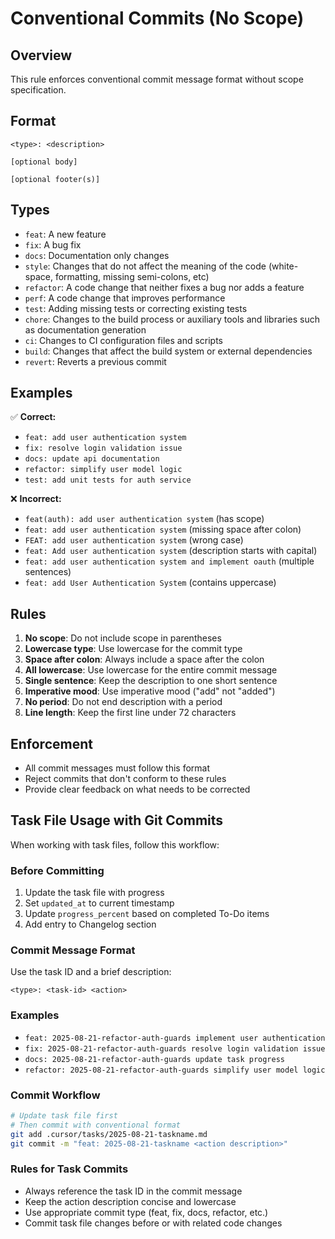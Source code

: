 # Conventional Commits (No Scope)

## Overview
This rule enforces conventional commit message format without scope specification.

## Format
```
<type>: <description>

[optional body]

[optional footer(s)]
```

## Types
- `feat`: A new feature
- `fix`: A bug fix
- `docs`: Documentation only changes
- `style`: Changes that do not affect the meaning of the code (white-space, formatting, missing semi-colons, etc)
- `refactor`: A code change that neither fixes a bug nor adds a feature
- `perf`: A code change that improves performance
- `test`: Adding missing tests or correcting existing tests
- `chore`: Changes to the build process or auxiliary tools and libraries such as documentation generation
- `ci`: Changes to CI configuration files and scripts
- `build`: Changes that affect the build system or external dependencies
- `revert`: Reverts a previous commit

## Examples
✅ **Correct:**
- `feat: add user authentication system`
- `fix: resolve login validation issue`
- `docs: update api documentation`
- `refactor: simplify user model logic`
- `test: add unit tests for auth service`

❌ **Incorrect:**
- `feat(auth): add user authentication system` (has scope)
- `feat: add user authentication system` (missing space after colon)
- `FEAT: add user authentication system` (wrong case)
- `feat: Add user authentication system` (description starts with capital)
- `feat: add user authentication system and implement oauth` (multiple sentences)
- `feat: add User Authentication System` (contains uppercase)

## Rules
1. **No scope**: Do not include scope in parentheses
2. **Lowercase type**: Use lowercase for the commit type
3. **Space after colon**: Always include a space after the colon
4. **All lowercase**: Use lowercase for the entire commit message
5. **Single sentence**: Keep the description to one short sentence
6. **Imperative mood**: Use imperative mood ("add" not "added")
7. **No period**: Do not end description with a period
8. **Line length**: Keep the first line under 72 characters

## Enforcement
- All commit messages must follow this format
- Reject commits that don't conform to these rules
- Provide clear feedback on what needs to be corrected

## Task File Usage with Git Commits
When working with task files, follow this workflow:

### Before Committing
1. Update the task file with progress
2. Set `updated_at` to current timestamp
3. Update `progress_percent` based on completed To-Do items
4. Add entry to Changelog section

### Commit Message Format
Use the task ID and a brief description:
```
<type>: <task-id> <action>
```

### Examples
- `feat: 2025-08-21-refactor-auth-guards implement user authentication`
- `fix: 2025-08-21-refactor-auth-guards resolve login validation issue`
- `docs: 2025-08-21-refactor-auth-guards update task progress`
- `refactor: 2025-08-21-refactor-auth-guards simplify user model logic`

### Commit Workflow
```bash
# Update task file first
# Then commit with conventional format
git add .cursor/tasks/2025-08-21-taskname.md
git commit -m "feat: 2025-08-21-taskname <action description>"
```

### Rules for Task Commits
- Always reference the task ID in the commit message
- Keep the action description concise and lowercase
- Use appropriate commit type (feat, fix, docs, refactor, etc.)
- Commit task file changes before or with related code changes
